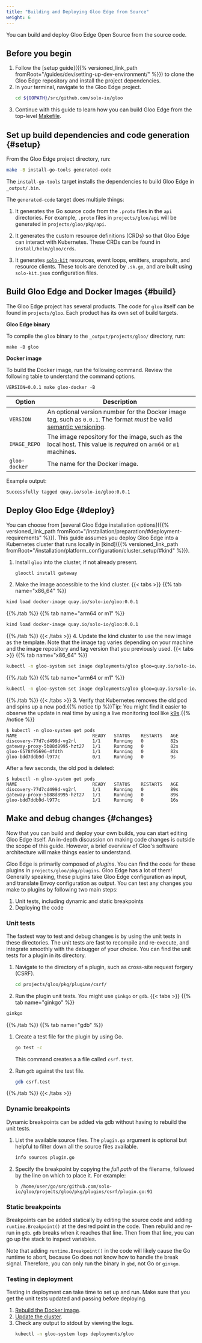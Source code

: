 ```yaml
---
title: "Building and Deploying Gloo Edge from Source"
weight: 6
---
```


You can build and deploy Gloo Edge Open Source from the source code.

## Before you begin

1. Follow the [setup guide]({{% versioned_link_path fromRoot="/guides/dev/setting-up-dev-environment/" %}}) to clone the Gloo Edge repository and install the project dependencies.
2. In your terminal, navigate to the Gloo Edge project.
   ```sh
   cd ${GOPATH}/src/github.com/solo-io/gloo
   ```
3. Continue with this guide to learn how you can build Gloo Edge from the top-level [Makefile](https://github.com/solo-io/gloo/blob/master/Makefile).

## Set up build dependencies and code generation {#setup}

From the Gloo Edge project directory, run:
```sh
make -B install-go-tools generated-code
```

The `install-go-tools` target installs the dependencies to build Gloo Edge in `_output/.bin`. 

The `generated-code` target does multiple things:

1. It generates the Go source code from the `.proto` files in the `api` directories. For example, `.proto` files in `projects/gloo/api` will be generated in `projects/gloo/pkg/api`.

2. It generates the custom resource definitions (CRDs) so that Gloo Edge can interact with Kubernetes. These CRDs can be found in `install/helm/gloo/crds`.

3. It generates [`solo-kit`](https://github.com/solo-io/solo-kit) resources, event loops, emitters, snapshots, and resource clients. These tools are denoted by `.sk.go`, and are built using `solo-kit.json` configuration files.

## Build Gloo Edge and Docker Images {#build}

The Gloo Edge project has several products. The code for `gloo` itself can be found in `projects/gloo`. Each product has its own set of build targets. 

**Gloo Edge binary**

To compile the `gloo` binary to the `_output/projects/gloo/` directory, run:

    make -B gloo

**Docker image**

To build the Docker image, run the following command. Review the following table to understand the command options.

    VERSION=0.0.1 make gloo-docker -B

| Option | Description |
| ------ | ----------- |
| `VERSION` | An optional version number for the Docker image tag, such as `0.0.1`. The format *must* be valid [semantic versioning](https://semver.org/). |
| `IMAGE_REPO` | The image repository for the image, such as the local host. This value is *required* on `arm64` or `m1` machines. |
| `gloo-docker` | The name for the Docker image. |

Example output:

    Successfully tagged quay.io/solo-io/gloo:0.0.1

## Deploy Gloo Edge {#deploy}

You can choose from [several Gloo Edge installation options]({{% versioned_link_path fromRoot="/installation/preparation/#deployment-requirements" %}}). This guide assumes you deploy Gloo Edge into a Kubernetes cluster that runs locally in [kind]({{% versioned_link_path fromRoot="/installation/platform_configuration/cluster_setup/#kind" %}}).

1. Install `gloo` into the cluster, if not already present.
   ```sh
   glooctl install gateway
   ```
2. Make the image accessible to the kind cluster. 
   {{< tabs >}} 
{{% tab name="x86_64" %}}
```sh
kind load docker-image quay.io/solo-io/gloo:0.0.1
```
{{% /tab %}} 
{{% tab name="arm64 or m1" %}}
```sh
kind load docker-image quay.io/solo-io/gloo:0.0.1
```
{{% /tab %}} 
   {{< /tabs >}}
4. Update the kind cluster to use the new image as the template. Note that the image tag varies depending on your machine and the image repository and tag version that you previously used.
   {{< tabs >}} 
{{% tab name="x86_64" %}}
```sh
kubectl -n gloo-system set image deployments/gloo gloo=quay.io/solo-io/gloo:0.0.1
```
{{% /tab %}} 
{{% tab name="arm64 or m1" %}}
```sh
kubectl -n gloo-system set image deployments/gloo gloo=quay.io/solo-io/gloo:0.0.1
```
{{% /tab %}} 
   {{< /tabs >}}
3. Verify that Kubernetes removes the old pod and spins up a new pod.{{% notice tip %}}Tip: You might find it easier to observe the update in real time by using a live monitoring tool like [k9s](https://k9scli.io/).{{% /notice %}}
   ```
   $ kubectl -n gloo-system get pods
   NAME                            READY   STATUS    RESTARTS   AGE
   discovery-77d7cd499d-vg2rl      1/1     Running   0          82s
   gateway-proxy-5b88d8995-hzt27   1/1     Running   0          82s
   gloo-6578f95696-4fdth           1/1     Running   0          82s
   gloo-bdd7ddb9d-l977c            0/1     Running   0          9s
   ```
   After a few seconds, the old pod is deleted:
   ```
   $ kubectl -n gloo-system get pods
   NAME                            READY   STATUS    RESTARTS   AGE
   discovery-77d7cd499d-vg2rl      1/1     Running   0          89s
   gateway-proxy-5b88d8995-hzt27   1/1     Running   0          89s
   gloo-bdd7ddb9d-l977c            1/1     Running   0          16s
   ```

## Make and debug changes {#changes}

Now that you can build and deploy your own builds, you can start editing Gloo Edge itself. An in-depth discussion on making code changes is outside the scope of this guide. However, a brief overview of Gloo's software architecture will make things easier to understand.

Gloo Edge is primarily composed of *plugins*. You can find the code for these plugins in `projects/gloo/pkg/plugins`. Gloo Edge has a lot of them! Generally speaking, these plugins take Gloo Edge configuration as input, and translate Envoy configuration as output. You can test any changes you make to plugins by following two main steps:
1. Unit tests, including dynamic and static breakpoints
2. Deploying the code

### Unit tests

The fastest way to test and debug changes is by using the unit tests in these directories. The unit tests are fast to recompile and re-execute, and integrate smoothly with the debugger of your choice. You can find the unit tests for a plugin in its directory.

1. Navigate to the directory of a plugin, such as cross-site request forgery (CSRF).
   ```sh
   cd projects/gloo/pkg/plugins/csrf/
   ```
2. Run the plugin unit tests. You might use `ginkgo` or `gdb`.
   {{< tabs >}} 
{{% tab name="ginkgo" %}}
```sh
ginkgo
```
{{% /tab %}} 
{{% tab name="gdb" %}}
1. Create a test file for the plugin by using Go.
   ```sh
   go test -c
   ```

   This command creates a a file called `csrf.test`.
2. Run `gdb` against the test file.
   ```sh
   gdb csrf.test
   ```
{{% /tab %}} 
   {{< /tabs >}}

### Dynamic breakpoints

Dynamic breakpoints can be added via gdb without having to rebuild the unit tests.

1. List the available source files. The `plugin.go` argument is optional but helpful to filter down all the source files available.
   ```sh
   info sources plugin.go
   ```
2. Specify the breakpoint by copying the *full path* of the filename, followed by the line on which to place it. For example:
   ```
   b /home/user/go/src/github.com/solo-io/gloo/projects/gloo/pkg/plugins/csrf/plugin.go:91
   ```

### Static breakpoints

Breakpoints can be added statically by editing the source code and adding `runtime.Breakpoint()` at the desired point in the code. Then rebuild and re-run in `gdb`. `gdb` breaks when it reaches that line. Then from that line, you can go up the stack to inspect variables.

Note that adding `runtime.Breakpoint()` in the code will likely cause the Go runtime to abort, because Go does not know how to handle the break signal. Therefore, you can only run the binary in `gbd`, not Go or `ginkgo`.

### Testing in deployment

Testing in deployment can take time to set up and run. Make sure that you get the unit tests updated and passing before deploying.

1. [Rebuild the Docker image](#build).
2. [Update the cluster](#deploy).
3. Check any output to stdout by viewing the logs.
   ```sh
   kubectl -n gloo-system logs deployments/gloo
   ```
